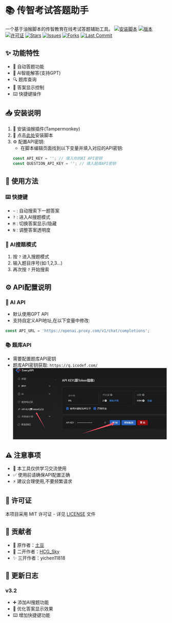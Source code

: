 # 📚 传智考试答题助手

一个基于油猴脚本的传智教育在线考试答题辅助工具。
[![安装脚本](https://img.shields.io/badge/Greasy_Fork-安装脚本-66AA11?style=flat-square&logo=tampermonkey)](https://greasyfork.org/zh-CN/scripts/518464-传智考试答题-支持选填)
[![版本](https://img.shields.io/badge/版本-v3.3-blue?style=flat-square)](https://greasyfork.org/zh-CN/scripts/518464-传智考试答题-支持选填)
[![许可证](https://img.shields.io/badge/许可证-MIT-yellow?style=flat-square)](LICENSE)
[![Stars](https://img.shields.io/github/stars/yichen11818/stu_ityxb?style=flat-square)](https://github.com/yichen11818/stu_ityxb/stargazers)
[![Issues](https://img.shields.io/github/issues/yichen11818/stu_ityxb?style=flat-square)](https://github.com/yichen11818/stu_ityxb/issues)
[![Forks](https://img.shields.io/github/forks/yichen11818/stu_ityxb?style=flat-square)](https://github.com/yichen11818/stu_ityxb/network)
[![Last Commit](https://img.shields.io/github/last-commit/yichen11818/stu_ityxb?style=flat-square)](https://github.com/yichen11818/stu_ityxb/commits)
## ✨ 功能特性

- 🤖 自动答题功能
- 🧠 AI智能解答(支持GPT)
- 🔍 题库查询
- 👀 答案显示控制
- ⌨️ 快捷键操作

## 📥 安装说明

1. 🔧 安装油猴插件(Tampermonkey)
2. 💾 点击[此处]()安装脚本
3. ⚙️ 配置API密钥:
   - 在脚本编辑页面找到以下变量并填入对应的API密钥:
   ```javascript
   const API_KEY = ''; // 填入你的AI API密钥
   const QUESTION_API_KEY = ''; // 填入题库API密钥
   ```
   

## 📖 使用方法

### ⌨️ 快捷键
- `~` : 自动搜索下一题答案
- `?` : 进入AI搜题模式
- `M` : 切换答案显示/隐藏
- `N` : 调整答案透明度

### 🤖 AI搜题模式
1. 按 `?` 进入搜题模式
2. 输入题目序号(如:1,2,3...)
3. 再次按 `?` 开始搜索

## ⚙️ API配置说明

### 🤖 AI API
- 默认使用GPT API
- 支持自定义API地址,在以下变量中修改:
```javascript
const API_URL = 'https://openai.proxy.com/v1/chat/completions';
```

### 📚 题库API
- 需要配置题库API密钥
- 题库API密钥获取:
`https://q.icodef.com/` ![复制秘钥](image.png)

## ⚠️ 注意事项

- 📝 本工具仅供学习交流使用
- ✅ 使用前请确保API配置正确
- ⚡ 建议合理使用,不要频繁请求

## 📄 许可证

本项目采用 MIT 许可证 - 详见 [LICENSE](LICENSE) 文件

## 👥 贡献者

- 🥔 原作者：[土豆](https://greasyfork.org/zh-CN/users/733754-xiaobaidadada)
- 🌟 二开作者：[HCG_Sky](https://greasyfork.org/zh-CN/users/996508-hcg-sky)
- ✨ 三开作者：yichen11818

## 📝 更新日志

### v3.2
- ➕ 添加AI搜题功能
- 🔄 优化答案显示效果
- ⌨️ 增加快捷键功能